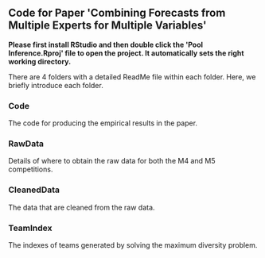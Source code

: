 ## Code for Paper 'Combining Forecasts from Multiple Experts for Multiple Variables'
 
**Please first install RStudio and then double click the 'Pool Inference.Rproj' file to open the project. It automatically sets the right working directory.**

There are 4 folders with a detailed ReadMe file within each folder. Here, we briefly introduce each folder.

### Code
The code for producing the empirical results in the paper.  

### RawData
Details of where to obtain the raw data for both the M4 and M5 competitions. 

### CleanedData 
The data that are cleaned from the raw data.

### TeamIndex
The indexes of teams generated by solving the maximum diversity problem. 
